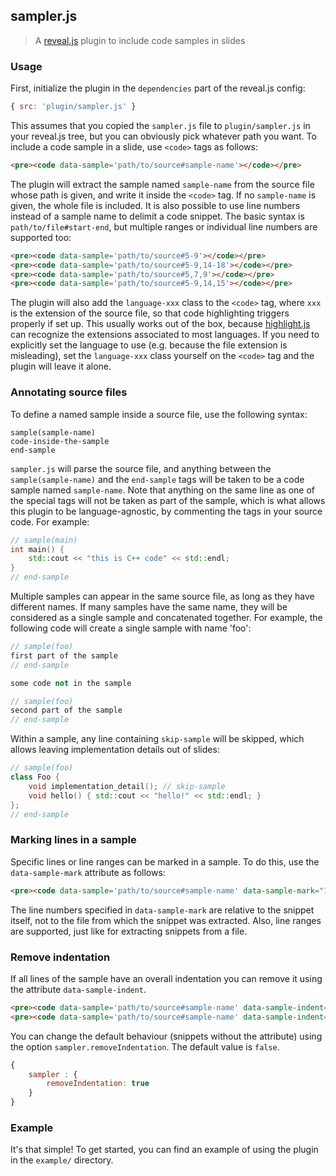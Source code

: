 ## sampler.js
> A [reveal.js][] plugin to include code samples in slides


### Usage
First, initialize the plugin in the `dependencies` part of the reveal.js config:

```js
{ src: 'plugin/sampler.js' }
```

This assumes that you copied the `sampler.js` file to `plugin/sampler.js` in
your reveal.js tree, but you can obviously pick whatever path you want. To
include a code sample in a slide, use `<code>` tags as follows:

```html
<pre><code data-sample='path/to/source#sample-name'></code></pre>
```

The plugin will extract the sample named `sample-name` from the source file
whose path is given, and write it inside the `<code>` tag. If no `sample-name`
is given, the whole file is included. It is also possible to use line numbers
instead of a sample name to delimit a code snippet. The basic syntax is
`path/to/file#start-end`, but multiple ranges or individual line numbers
are supported too:

```html
<pre><code data-sample='path/to/source#5-9'></code></pre>
<pre><code data-sample='path/to/source#5-9,14-18'></code></pre>
<pre><code data-sample='path/to/source#5,7,9'></code></pre>
<pre><code data-sample='path/to/source#5-9,14,15'></code></pre>
```

The plugin will also add the `language-xxx` class to the `<code>` tag, where
`xxx` is the extension of the source file, so that code highlighting triggers
properly if set up. This usually works out of the box, because [highlight.js][]
can recognize the extensions associated to most languages. If you need to
explicitly set the language to use (e.g. because the file extension is
misleading), set the `language-xxx` class yourself on the `<code>` tag and
the plugin will leave it alone.

### Annotating source files

To define a named sample inside a source file, use the following syntax:

```
sample(sample-name)
code-inside-the-sample
end-sample
```

`sampler.js` will parse the source file, and anything between the `sample(sample-name)`
and the `end-sample` tags will be taken to be a code sample named `sample-name`.
Note that anything on the same line as one of the special tags will not be taken
as part of the sample, which is what allows this plugin to be language-agnostic,
by commenting the tags in your source code. For example:

```c++
// sample(main)
int main() {
    std::cout << "this is C++ code" << std::endl;
}
// end-sample
```

Multiple samples can appear in the same source file, as long as they have
different names. If many samples have the same name, they will be considered
as a single sample and concatenated together. For example, the following code
will create a single sample with name 'foo':

```c++
// sample(foo)
first part of the sample
// end-sample

some code not in the sample

// sample(foo)
second part of the sample
// end-sample
```

Within a sample, any line containing `skip-sample` will be skipped, which
allows leaving implementation details out of slides:

```c++
// sample(foo)
class Foo {
    void implementation_detail(); // skip-sample
    void hello() { std::cout << "hello!" << std::endl; }
};
// end-sample
```

### Marking lines in a sample
Specific lines or line ranges can be marked in a sample. To do this, use the
`data-sample-mark` attribute as follows:

```html
<pre><code data-sample='path/to/source#sample-name' data-sample-mark="1,3"></code></pre>
```

The line numbers specified in `data-sample-mark` are relative to the snippet
itself, not to the file from which the snippet was extracted. Also, line
ranges are supported, just like for extracting snippets from a file.

### Remove indentation
If all lines of the sample have an overall indentation you can remove it using the 
attribute `data-sample-indent`.

```html
<pre><code data-sample='path/to/source#sample-name' data-sample-indent="remove"></code></pre>
<pre><code data-sample='path/to/source#sample-name' data-sample-indent="keep"></code></pre>
```

You can change the default behaviour (snippets without the attribute) using
the option `sampler.removeIndentation`. The default value is `false`.

```js
{ 
    sampler : {
        removeIndentation: true
    } 
}
```




### Example

It's that simple! To get started, you can find an example of using the plugin
in the `example/` directory.


<!-- Links -->
[highlight.js]: https://highlightjs.org
[reveal.js]: https://github.com/hakimel/reveal.js/
